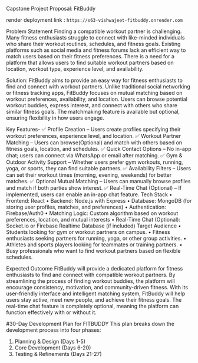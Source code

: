 Capstone Project Proposal: FitBuddy

render deployment link : `https://s63-vishwajeet-fitbuddy.onrender.com`

Problem Statement
Finding a compatible workout partner is challenging. Many fitness enthusiasts struggle to connect with like-minded individuals who share their workout routines, schedules, and fitness goals. Existing platforms such as social media and fitness forums lack an efficient way to match users based on their fitness preferences. There is a need for a platform that allows users to find suitable workout partners based on location, workout type, experience level, and availability.


Solution: 
FitBuddy aims to provide an easy way for fitness enthusiasts to find and connect with workout partners. Unlike traditional social networking or fitness tracking apps, FitBuddy focuses on mutual matching based on workout preferences, availability, and location. Users can browse potential workout buddies, express interest, and connect with others who share similar fitness goals. The matchmaking feature is available but optional, ensuring flexibility in how users engage.

Key Features-
✅ Profile Creation – Users create profiles specifying their workout preferences, experience level, and location.
✅ Workout Partner Matching – Users can browse(Optional) and match with others based on fitness goals, location, and schedules.
✅ Quick Contact Options – No in-app chat; users can connect via WhatsApp or email after matching.
✅ Gym & Outdoor Activity Support – Whether users prefer gym workouts, running, yoga, or sports, they can find suitable partners.
✅ Availability Filters – Users can set their workout times (morning, evening, weekends) for better matches.
✅ Optional Mutual Matching – Users can manually browse profiles and match if both parties show interest.
✅ Real-Time Chat (Optional) – If implemented, users can enable an in-app chat feature.
Tech Stack
• Frontend: React
• Backend: Node.js with Express
• Database: MongoDB (for storing user profiles, matches, and preferences)
• Authentication: Firebase/Auth0
• Matching Logic: Custom algorithm based on workout preferences, location, and mutual interests
• Real-Time Chat (Optional): Socket.io or Firebase Realtime Database (if included)
Target Audience
• Students looking for gym or workout partners on campus.
• Fitness enthusiasts seeking partners for running, yoga, or other group activities.
• Athletes and sports players looking for teammates or training partners.
• Busy professionals who want to find workout partners based on flexible schedules.

Expected Outcome
FitBuddy will provide a dedicated platform for fitness enthusiasts to find and connect with compatible workout partners. By streamlining the process of finding workout buddies, the platform will encourage consistency, motivation, and community-driven fitness. With its user-friendly interface and intelligent matching system, FitBuddy will help users stay active, meet new people, and achieve their fitness goals. The real-time chat feature is completely optional, meaning the platform can function effectively with or without it.


#30-Day Development Plan for FITBUDDY
 This plan breaks down the development process into four phases:
1. Planning & Design (Days 1-5) 
2. Core Development (Days 6-20)
3. Testing & Refinements (Days 21-27)   

